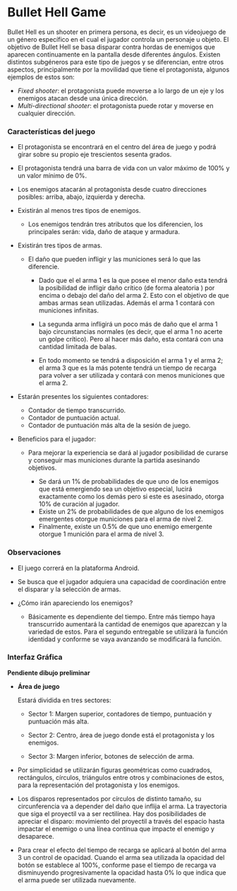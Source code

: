 # Bullet Hell Game

Bullet Hell es un shooter en primera persona, es decir, es un videojuego de un género específico en el cual el jugador controla un personaje u objeto. El objetivo de Bullet Hell se basa disparar contra hordas de enemigos que aparecen continuamente en la pantalla desde diferentes ángulos. Existen distintos subgéneros para este tipo de juegos y se diferencian, entre otros aspectos, principalmente por la movilidad que tiene el protagonista, algunos ejemplos de estos son:

- *Fixed shooter*: el protagonista puede moverse a lo largo de un eje y los enemigos atacan desde una única dirección.
- *Multi-directional shooter*: el protagonista puede rotar y moverse en cualquier dirección.


### Características del juego

- El protagonista se encontrará en el centro del área de juego y podrá girar sobre su propio eje trescientos sesenta grados.

- El protagonista tendrá una barra de vida con un valor máximo de 100% y un valor mínimo de 0%.

- Los enemigos atacarán al protagonista desde cuatro direcciones posibles: arriba, abajo, izquierda y derecha.

- Existirán al menos tres tipos de enemigos.

 	- Los enemigos tendrán tres atributos que los diferencien, los principales serán: vida, daño de ataque y armadura.

- Existirán tres tipos de armas.

	- El daño que pueden infligir y las municiones será lo que las diferencie.

 	   - Dado que el el arma 1 es la que posee el menor daño esta tendrá la posibilidad de infligir daño crítico (de forma aleatoria ) por encima o debajo del daño del arma 2. Esto con el objetivo de que ambas armas sean utilizadas. Además el arma 1 contará con municiones infinitas.

 		- La segunda arma infligirá un poco más de daño que el arma 1 bajo circunstancias normales (es decir, que el arma 1 no acerte un golpe crítico). Pero al hacer más daño, esta contará con una cantidad limitada de balas.

 		- En todo momento se tendrá a disposición el arma 1 y el arma 2; el arma 3 que es la más potente tendrá un tiempo de recarga para volver a ser utilizada y contará con menos municiones que el arma 2.

- Estarán presentes los siguientes contadores:

 	- Contador de tiempo transcurrido.
 	- Contador de puntuación actual.
 	- Contador de puntuación más alta de la sesión de juego.

- Beneficios para el jugador:

    - Para mejorar la experiencia se dará al jugador posibilidad de curarse y conseguir mas municiones durante la partida asesinando objetivos.

    	- Se dará un 1% de probabilidades de que uno de los enemigos que está emergiendo sea un objetivo especial, lucirá exactamente como los demás pero si este es asesinado, otorga 10% de curación al jugador.
    	- Existe un 2% de probabilidades de que alguno de los enemigos emergentes otorgue municiones para el arma de nivel 2.
    	- Finalmente, existe un 0.5% de que uno enemigo emergente otorgue 1 munición para el arma de nivel 3.

### Observaciones

- El juego correrá en la plataforma Android.

- Se busca que el jugador adquiera una capacidad de coordinación entre el disparar y la selección de armas.

- ¿Cómo irán apareciendo los enemigos?

	- Básicamente es dependiente del tiempo. Entre más tiempo haya transcurrido aumentará la cantidad de enemigos que aparezcan y la variedad de estos. Para el segundo entregable se utilizará la función identidad y conforme se vaya avanzando se modificará la función.

### Interfaz Gráfica

**Pendiente dibujo preliminar**

- **Área de juego**

	Estará dividida en tres sectores:

	- Sector 1: Margen superior, contadores de tiempo, puntuación y puntuación más alta.

	- Sector 2: Centro, área de juego donde está el protagonista y los enemigos.

	- Sector 3: Margen inferior, botones de selección de arma.

- Por simplicidad se utilizarán figuras geométricas como cuadrados, rectángulos, círculos, triángulos entre otros y combinaciones de estos, para la representación del protagonista y los enemigos.

- Los disparos representados por círculos de distinto tamaño, su circunferencia va a depender del daño que inflija el arma. La trayectoria que siga el proyectil va a ser rectilínea. Hay dos posibilidades de apreciar el disparo: movimiento del proyectil a través del espacio hasta impactar el enemigo o una línea continua que impacte el enemigo y desaparece.

- Para crear el efecto del tiempo de recarga se aplicará al botón del arma 3 un control de opacidad. Cuando el arma sea utilizada la opacidad del botón se establece al 100%, conforme pase el tiempo de recarga va disminuyendo progresivamente la opacidad hasta 0% lo que indica que el arma puede ser utilizada nuevamente.